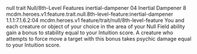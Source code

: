 <ability>
  <metadata>
    <class>null</class>
    <feature_type>trait</feature_type>
    <file_dpath>Null/8th-Level Features</file_dpath>
    <item_id>inertial-dampener</item_id>
    <item_index>04</item_index>
    <item_name>Inertial Dampener</item_name>
    <level>8</level>
    <scc>mcdm.heroes.v1:feature.trait.null.8th-level-feature:inertial-dampener</scc>
    <scdc>1.1.1:7.1.6.2:04</scdc>
    <source>mcdm.heroes.v1</source>
    <type>feature/trait/null/8th-level-feature</type>
  </metadata>
  <effects>
    <effect type="mundane">You and each creature or object of your choice in the area of your Null Field ability gain a bonus to stability equal to your Intuition score. A creature who attempts to force move a target with this bonus takes psychic damage equal to your Intuition score.</effect>
  </effects>
</ability>

